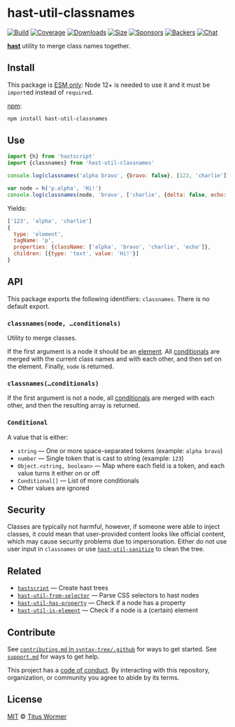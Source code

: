 # hast-util-classnames

[![Build][build-badge]][build]
[![Coverage][coverage-badge]][coverage]
[![Downloads][downloads-badge]][downloads]
[![Size][size-badge]][size]
[![Sponsors][sponsors-badge]][collective]
[![Backers][backers-badge]][collective]
[![Chat][chat-badge]][chat]

[**hast**][hast] utility to merge class names together.

## Install

This package is [ESM only](https://gist.github.com/sindresorhus/a39789f98801d908bbc7ff3ecc99d99c):
Node 12+ is needed to use it and it must be `import`ed instead of `require`d.

[npm][]:

```sh
npm install hast-util-classnames
```

## Use

```js
import {h} from 'hastscript'
import {classnames} from 'hast-util-classnames'

console.log(classnames('alpha bravo', {bravo: false}, [123, 'charlie']))

var node = h('p.alpha', 'Hi!')
console.log(classnames(node, 'bravo', ['charlie', {delta: false, echo: 1}]))
```

Yields:

```js
['123', 'alpha', 'charlie']
{
  type: 'element',
  tagName: 'p',
  properties: {className: ['alpha', 'bravo', 'charlie', 'echo']},
  children: [{type: 'text', value: 'Hi!'}]
}
```

## API

This package exports the following identifiers: `classnames`.
There is no default export.

### `classnames(node, …conditionals)`

Utility to merge classes.

If the first argument is a node it should be an [element][].
All [conditionals][conditional] are merged with the current class names and with
each other, and then set on the element.
Finally, `node` is returned.

### `classnames(…conditionals)`

If the first argument is not a node, all [conditionals][conditional] are merged
with each other, and then the resulting array is returned.

### `Conditional`

A value that is either:

*   `string` — One or more space-separated tokens (example: `alpha bravo`)
*   `number` — Single token that is cast to string  (example: `123`)
*   `Object.<string, boolean>` — Map where each field is a token, and each value
    turns it either on or off
*   `Conditional[]` — List of more conditionals
*   Other values are ignored

## Security

Classes are typically not harmful, however, if someone were able to inject
classes, it could mean that user-provided content looks like official content,
which may cause security problems due to impersonation.
Either do not use user input in `classnames` or use
[`hast-util-sanitize`][sanitize] to clean the tree.

## Related

*   [`hastscript`](https://github.com/syntax-tree/hastscript)
    — Create hast trees
*   [`hast-util-from-selector`](https://github.com/syntax-tree/hast-util-from-selector)
    — Parse CSS selectors to hast nodes
*   [`hast-util-has-property`](https://github.com/syntax-tree/hast-util-has-property)
    — Check if a node has a property
*   [`hast-util-is-element`](https://github.com/syntax-tree/hast-util-is-element)
    — Check if a node is a (certain) element

## Contribute

See [`contributing.md` in `syntax-tree/.github`][contributing] for ways to get
started.
See [`support.md`][support] for ways to get help.

This project has a [code of conduct][coc].
By interacting with this repository, organization, or community you agree to
abide by its terms.

## License

[MIT][license] © [Titus Wormer][author]

<!-- Definitions -->

[build-badge]: https://github.com/syntax-tree/hast-util-classnames/workflows/main/badge.svg

[build]: https://github.com/syntax-tree/hast-util-classnames/actions

[coverage-badge]: https://img.shields.io/codecov/c/github/syntax-tree/hast-util-classnames.svg

[coverage]: https://codecov.io/github/syntax-tree/hast-util-classnames

[downloads-badge]: https://img.shields.io/npm/dm/hast-util-classnames.svg

[downloads]: https://www.npmjs.com/package/hast-util-classnames

[size-badge]: https://img.shields.io/bundlephobia/minzip/hast-util-classnames.svg

[size]: https://bundlephobia.com/result?p=hast-util-classnames

[sponsors-badge]: https://opencollective.com/unified/sponsors/badge.svg

[backers-badge]: https://opencollective.com/unified/backers/badge.svg

[collective]: https://opencollective.com/unified

[chat-badge]: https://img.shields.io/badge/chat-discussions-success.svg

[chat]: https://github.com/syntax-tree/unist/discussions

[npm]: https://docs.npmjs.com/cli/install

[license]: license

[author]: https://wooorm.com

[contributing]: https://github.com/syntax-tree/.github/blob/HEAD/contributing.md

[support]: https://github.com/syntax-tree/.github/blob/HEAD/support.md

[coc]: https://github.com/syntax-tree/.github/blob/HEAD/code-of-conduct.md

[hast]: https://github.com/syntax-tree/hast

[element]: https://github.com/syntax-tree/hast#element

[sanitize]: https://github.com/syntax-tree/hast-util-sanitize

[conditional]: #conditional
